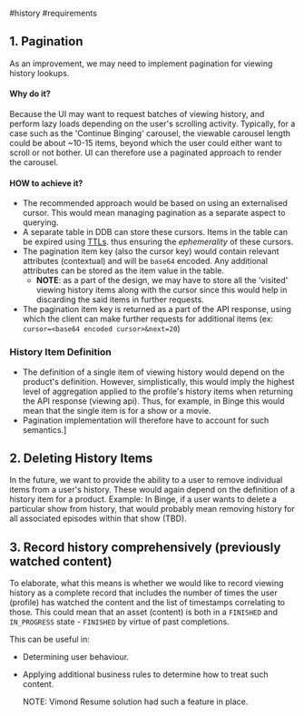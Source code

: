 #history #requirements 

## 1. Pagination
As an improvement, we may need to implement pagination for viewing history lookups. 

#### Why do it?
Because the UI may want to request batches of viewing history, and perform lazy loads depending on the user's scrolling activity. 
Typically, for a case such as the 'Continue Binging' carousel, the viewable carousel length could be about ~10-15 items, beyond which the user could either want to scroll or not bother. UI can therefore use a paginated approach to render the carousel.

#### HOW to achieve it?
- The recommended approach would be based on using an externalised cursor. This would mean managing pagination as a separate aspect to querying.
- A separate table in DDB can store these cursors. Items in the table can be expired using [TTLs](https://docs.aws.amazon.com/amazondynamodb/latest/developerguide/TTL.html). thus ensuring the *ephemerality* of these cursors.
- The pagination item key (also the cursor key) would contain relevant attributes (contextual) and will be `base64` encoded. Any additional attributes can be stored as the item value in the table. 
	- **NOTE**: as a part of the design, we may have to store all the 'visited' viewing history items along with the cursor since this would help in discarding the said items in further requests. 
- The pagination item key is returned as a part of the API response, using which the client can make further requests for additional items (ex: `cursor=<base64 encoded cursor>&next=20`)

### History Item Definition
- The definition of a single item of viewing history would depend on the product's definition. However, simplistically, this would imply the highest level of aggregation applied to the profile's history items when returning the API response (viewing api). Thus, for example, in Binge this would mean that the single item is for a show or a movie.
- Pagination implementation will therefore have to account for such semantics.]


## 2. Deleting History Items
In the future, we want to provide the ability to a user to remove individual items from a user's history. 
These would again depend on the definition of a history item for a product.
Example: In Binge, if a user wants to delete a particular show from history, that would probably mean removing history for all associated episodes within that show (TBD).


## 3. Record history comprehensively (previously watched content)
To elaborate, what this means is whether we would like to record viewing history as a complete record that includes the number of times the user (profile) has watched the content and the list of timestamps correlating to those. This could mean that an asset (content) is both in a `FINISHED` and `IN_PROGRESS` state - `FINISHED` by virtue of past completions.

This can be useful in:
- Determining user behaviour.
- Applying additional business rules to determine how to treat such content.

	NOTE: Vimond Resume solution had such a feature in place.